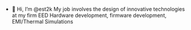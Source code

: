 - 👋 Hi, I’m @est2k
 My job involves the design of innovative technologies at my firm EED
Hardware development, firmware development, EMI/Thermal Simulations
